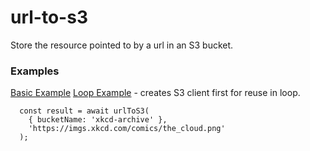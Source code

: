 # url-to-s3

Store the resource pointed to by a url in an S3 bucket.

### Examples

[Basic Example](example.js)
[Loop Example](example.js) - creates S3 client first for reuse in loop.

```
  const result = await urlToS3(
    { bucketName: 'xkcd-archive' },
    'https://imgs.xkcd.com/comics/the_cloud.png'
  );
```
